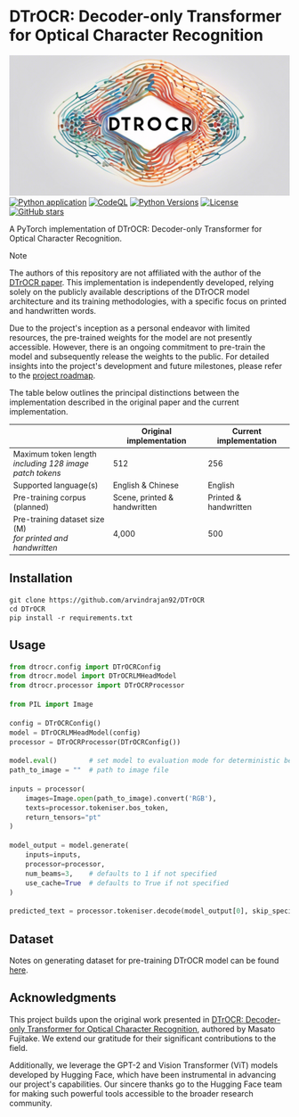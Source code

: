 # DTrOCR: Decoder-only Transformer for Optical Character Recognition
![logo](logo.png)
[![Python application](https://github.com/arvindrajan92/DTrOCR/actions/workflows/python-app.yml/badge.svg)](https://github.com/arvindrajan92/DTrOCR/actions/workflows/python-app.yml)
[![CodeQL](https://github.com/arvindrajan92/DTrOCR/actions/workflows/github-code-scanning/codeql/badge.svg)](https://github.com/arvindrajan92/DTrOCR/actions/workflows/github-code-scanning/codeql)
[![Python Versions](https://img.shields.io/badge/python-3.11-blue)](https://www.python.org/downloads/)
[![License](https://img.shields.io/github/license/arvindrajan92/DTrOCR.svg)](https://github.com/arvindrajan92/DTrOCR/LICENSE)
[![GitHub stars](https://img.shields.io/github/stars/arvindrajan92/DTrOCR?style=social)](https://github.com/arvindrajan92/DTrOCR/stargazers)

A PyTorch implementation of DTrOCR: Decoder-only Transformer for Optical Character Recognition.

> [!NOTE]
>
> The authors of this repository are not affiliated with the author of the [DTrOCR paper](https://doi.org/10.48550/arXiv.2308.15996). This implementation is independently developed, relying solely on the publicly available descriptions of the DTrOCR model architecture and its training methodologies, with a specific focus on printed and handwritten words.
> 
> Due to the project's inception as a personal endeavor with limited resources, the pre-trained weights for the model are not presently accessible. However, there is an ongoing commitment to pre-train the model and subsequently release the weights to the public. For detailed insights into the project's development and future milestones, please refer to the [project roadmap](https://github.com/users/arvindrajan92/projects/1).

The table below outlines the principal distinctions between the implementation described in the original paper and the current implementation.

|                                                                  | Original implementation      | Current implementation |
|------------------------------------------------------------------|------------------------------|------------------------|
| Maximum token length<br />*including 128 image patch tokens*     | 512                          | 256                    |
| Supported language(s)                                            | English & Chinese            | English                |
| Pre-training corpus (planned)                                    | Scene, printed & handwritten | Printed & handwritten  |
| Pre-training dataset size (M)<br />*for printed and handwritten* | 4,000                        | 500                    |

## Installation

```shell
git clone https://github.com/arvindrajan92/DTrOCR
cd DTrOCR
pip install -r requirements.txt
```

## Usage

```python
from dtrocr.config import DTrOCRConfig
from dtrocr.model import DTrOCRLMHeadModel
from dtrocr.processor import DTrOCRProcessor

from PIL import Image

config = DTrOCRConfig()
model = DTrOCRLMHeadModel(config)
processor = DTrOCRProcessor(DTrOCRConfig())

model.eval()        # set model to evaluation mode for deterministic behaviour
path_to_image = ""  # path to image file

inputs = processor(
    images=Image.open(path_to_image).convert('RGB'),
    texts=processor.tokeniser.bos_token,
    return_tensors="pt"
)

model_output = model.generate(
    inputs=inputs, 
    processor=processor, 
    num_beams=3,    # defaults to 1 if not specified
    use_cache=True  # defaults to True if not specified
)

predicted_text = processor.tokeniser.decode(model_output[0], skip_special_tokens=True)
```
## Dataset
Notes on generating dataset for pre-training DTrOCR model can be found [here](tools/PRETRAINING_DATASET.md).

## Acknowledgments
This project builds upon the original work presented in [DTrOCR: Decoder-only Transformer for Optical Character Recognition](https://doi.org/10.48550/arXiv.2308.15996), authored by Masato Fujitake. We extend our gratitude for their significant contributions to the field.

Additionally, we leverage the GPT-2 and Vision Transformer (ViT) models developed by Hugging Face, which have been instrumental in advancing our project's capabilities. Our sincere thanks go to the Hugging Face team for making such powerful tools accessible to the broader research community.
